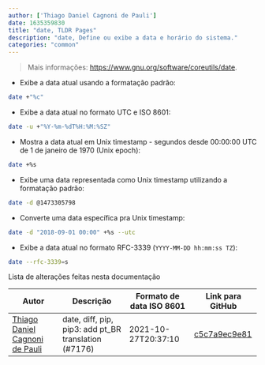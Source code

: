 ```yaml
---
author: ['Thiago Daniel Cagnoni de Pauli']
date: 1635359830
title: "date, TLDR Pages"
description: "date, Define ou exibe a data e horário do sistema."
categories: "common"
---
```

> Mais informações: <https://www.gnu.org/software/coreutils/date>.

- Exibe a data atual usando a formatação padrão:

```bash
date +"%c"
```

- Exibe a data atual no formato UTC e ISO 8601:

```bash
date -u +"%Y-%m-%dT%H:%M:%SZ"
```

- Mostra a data atual em Unix timestamp - segundos desde 00:00:00 UTC de 1 de janeiro de 1970 (Unix epoch):

```bash
date +%s
```

- Exibe uma data representada como Unix timestamp utilizando a formatação padrão:

```bash
date -d @1473305798
```

- Converte uma data específica pra Unix timestamp:

```bash
date -d "2018-09-01 00:00" +%s --utc
```

- Exibe a data atual no formato RFC-3339 (`YYYY-MM-DD hh:mm:ss TZ`):

```bash
date --rfc-3339=s
```
Lista de alterações feitas nesta documentação


Autor | Descrição | Formato de data ISO 8601 | Link para GitHub
------|-----|-----|-----
[Thiago Daniel Cagnoni de Pauli](mailto:39651883+Float07@users.noreply.github.com) | date, diff, pip, pip3: add pt_BR translation (#7176) | 2021-10-27T20:37:10 | [c5c7a9ec9e81](https://github.com/tldr-pages/tldr/commit/c5c7a9ec9e81a904857cadad3a9c4de53035356c)


